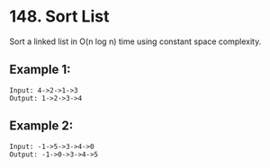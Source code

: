 # 148. Sort List

Sort a linked list in O(n log n) time using constant space complexity.

## Example 1:

```
Input: 4->2->1->3
Output: 1->2->3->4
```

## Example 2:

```
Input: -1->5->3->4->0
Output: -1->0->3->4->5
```